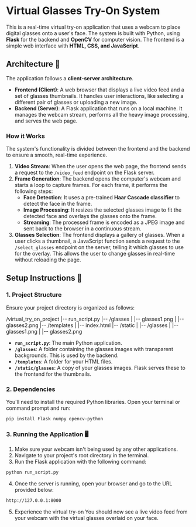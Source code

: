 # Virtual Glasses Try-On System

This is a real-time virtual try-on application that uses a webcam to place digital glasses onto a user's face. The system is built with Python, using **Flask** for the backend and **OpenCV** for computer vision. The frontend is a simple web interface with **HTML, CSS, and JavaScript**.

## Architecture 🧠

The application follows a **client-server architecture**.

* **Frontend (Client)**: A web browser that displays a live video feed and a set of glasses thumbnails. It handles user interactions, like selecting a different pair of glasses or uploading a new image.
* **Backend (Server)**: A Flask application that runs on a local machine. It manages the webcam stream, performs all the heavy image processing, and serves the web page.

### How it Works

The system's functionality is divided between the frontend and the backend to ensure a smooth, real-time experience.

1.  **Video Stream**: When the user opens the web page, the frontend sends a request to the `/video_feed` endpoint on the Flask server.
2.  **Frame Generation**: The backend opens the computer's webcam and starts a loop to capture frames. For each frame, it performs the following steps:
    * **Face Detection**: It uses a pre-trained **Haar Cascade classifier** to detect the face in the frame. 
    * **Image Processing**: It resizes the selected glasses image to fit the detected face and overlays the glasses onto the frame.
    * **Streaming**: The processed frame is encoded as a JPEG image and sent back to the browser in a continuous stream.
3.  **Glasses Selection**: The frontend displays a gallery of glasses. When a user clicks a thumbnail, a JavaScript function sends a request to the `/select_glasses` endpoint on the server, telling it which glasses to use for the overlay. This allows the user to change glasses in real-time without reloading the page.

## Setup Instructions 🚀

### 1. Project Structure

Ensure your project directory is organized as follows:

/virtual_try_on_project
|-- run_script.py
|-- /glasses
|   |-- glasses1.png
|   |-- glasses2.png
|-- /templates
|   |-- index.html
|-- /static
|   |-- /glasses
|       |-- glasses1.png
|       |-- glasses2.png

-   **`run_script.py`**: The main Python application.
-   **`/glasses`**: A folder containing the glasses images with transparent backgrounds. This is used by the backend.
-   **`/templates`**: A folder for your HTML files.
-   **`/static/glasses`**: A copy of your glasses images. Flask serves these to the frontend for the thumbnails.

### 2. Dependencies

You'll need to install the required Python libraries. Open your terminal or command prompt and run:

```bash
pip install Flask numpy opencv-python
```

### 3. Running the Application 🖥️

1. Make sure your webcam isn't being used by any other applications.
2. Navigate to your project's root directory in the terminal.
3. Run the Flask application with the following command:

```bash
python run_script.py
```
4. Once the server is running, open your browser and go to the URL provided below:

```bash
http://127.0.0.1:8000
```
5. Experience the virtual try-on
You should now see a live video feed from your webcam with the virtual glasses overlaid on your face. 
